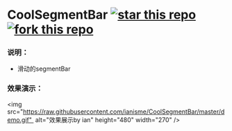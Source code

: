 # CoolSegmentBar [![star this repo](http://github-svg-buttons.herokuapp.com/star.svg?user=ianisme&repo=CoolSegmentBar&style=flat&background=1081C1)](https://github.com/ianisme/CoolSegmentBar) [![fork this repo](http://github-svg-buttons.herokuapp.com/fork.svg?user=ianisme&repo=CoolSegmentBar&style=flat&background=1081C1)](https://github.com/ianisme/CoolSegmentBar/fork)

### 说明：
- 滑动的segmentBar

### 效果演示：

<img src="https://raw.githubusercontent.com/ianisme/CoolSegmentBar/master/demo.gif"  alt="效果展示by ian" height="480" width="270" />



